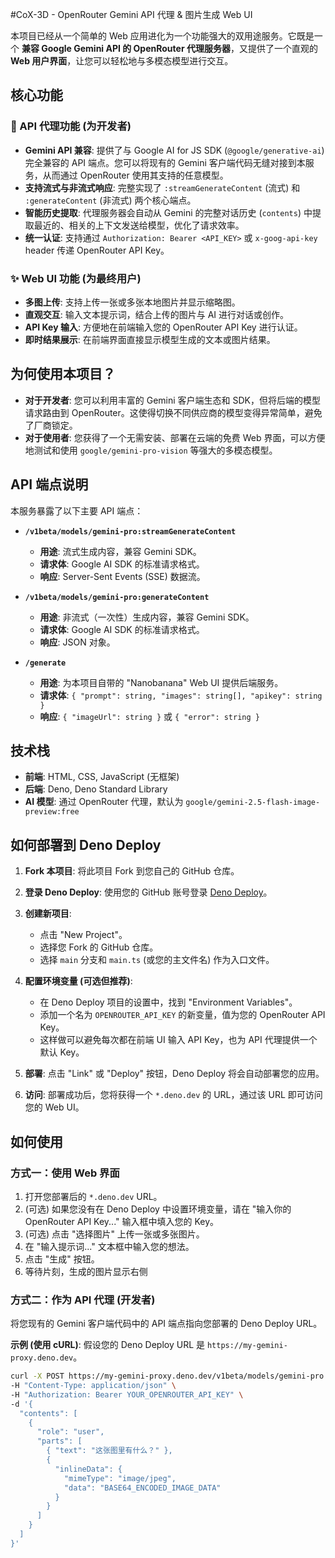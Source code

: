 
#CoX-3D - OpenRouter Gemini API 代理 & 图片生成 Web UI

本项目已经从一个简单的 Web 应用进化为一个功能强大的双用途服务。它既是一个 **兼容 Google Gemini API 的 OpenRouter 代理服务器**，又提供了一个直观的 **Web 用户界面**，让您可以轻松地与多模态模型进行交互。

## 核心功能

### 🚀 API 代理功能 (为开发者)

*   **Gemini API 兼容**: 提供了与 Google AI for JS SDK (`@google/generative-ai`) 完全兼容的 API 端点。您可以将现有的 Gemini 客户端代码无缝对接到本服务，从而通过 OpenRouter 使用其支持的任意模型。
*   **支持流式与非流式响应**: 完整实现了 `:streamGenerateContent` (流式) 和 `:generateContent` (非流式) 两个核心端点。
*   **智能历史提取**: 代理服务器会自动从 Gemini 的完整对话历史 (`contents`) 中提取最近的、相关的上下文发送给模型，优化了请求效率。
*   **统一认证**: 支持通过 `Authorization: Bearer <API_KEY>` 或 `x-goog-api-key` header 传递 OpenRouter API Key。

### ✨ Web UI 功能 (为最终用户)

*   **多图上传**: 支持上传一张或多张本地图片并显示缩略图。
*   **直观交互**: 输入文本提示词，结合上传的图片与 AI 进行对话或创作。
*   **API Key 输入**: 方便地在前端输入您的 OpenRouter API Key 进行认证。
*   **即时结果展示**: 在前端界面直接显示模型生成的文本或图片结果。

## 为何使用本项目？

*   **对于开发者**: 您可以利用丰富的 Gemini 客户端生态和 SDK，但将后端的模型请求路由到 OpenRouter。这使得切换不同供应商的模型变得异常简单，避免了厂商锁定。
*   **对于使用者**: 您获得了一个无需安装、部署在云端的免费 Web 界面，可以方便地测试和使用 `google/gemini-pro-vision` 等强大的多模态模型。

## API 端点说明

本服务暴露了以下主要 API 端点：

*   **`/v1beta/models/gemini-pro:streamGenerateContent`**
    *   **用途**: 流式生成内容，兼容 Gemini SDK。
    *   **请求体**: Google AI SDK 的标准请求格式。
    *   **响应**: Server-Sent Events (SSE) 数据流。

*   **`/v1beta/models/gemini-pro:generateContent`**
    *   **用途**: 非流式（一次性）生成内容，兼容 Gemini SDK。
    *   **请求体**: Google AI SDK 的标准请求格式。
    *   **响应**: JSON 对象。

*   **`/generate`**
    *   **用途**: 为本项目自带的 "Nanobanana" Web UI 提供后端服务。
    *   **请求体**: `{ "prompt": string, "images": string[], "apikey": string }`
    *   **响应**: `{ "imageUrl": string }` 或 `{ "error": string }`

## 技术栈

- **前端**: HTML, CSS, JavaScript (无框架)
- **后端**: Deno, Deno Standard Library
- **AI 模型**: 通过 OpenRouter 代理，默认为 `google/gemini-2.5-flash-image-preview:free`

## 如何部署到 Deno Deploy

1.  **Fork 本项目**: 将此项目 Fork 到您自己的 GitHub 仓库。

2.  **登录 Deno Deploy**: 使用您的 GitHub 账号登录 [Deno Deploy](https://dash.deno.com/account/overview)。

3.  **创建新项目**:
    *   点击 "New Project"。
    *   选择您 Fork 的 GitHub 仓库。
    *   选择 `main` 分支和 `main.ts` (或您的主文件名) 作为入口文件。

4.  **配置环境变量 (可选但推荐)**:
    *   在 Deno Deploy 项目的设置中，找到 "Environment Variables"。
    *   添加一个名为 `OPENROUTER_API_KEY` 的新变量，值为您的 OpenRouter API Key。
    *   这样做可以避免每次都在前端 UI 输入 API Key，也为 API 代理提供一个默认 Key。

5.  **部署**: 点击 "Link" 或 "Deploy" 按钮，Deno Deploy 将会自动部署您的应用。

6.  **访问**: 部署成功后，您将获得一个 `*.deno.dev` 的 URL，通过该 URL 即可访问您的 Web UI。

## 如何使用

### 方式一：使用 Web 界面

1.  打开您部署后的 `*.deno.dev` URL。
2.  (可选) 如果您没有在 Deno Deploy 中设置环境变量，请在 "输入你的 OpenRouter API Key..." 输入框中填入您的 Key。
3.  (可选) 点击 "选择图片" 上传一张或多张图片。
4.  在 "输入提示词..." 文本框中输入您的想法。
5.  点击 "生成" 按钮。
6.  等待片刻，生成的图片显示右侧

### 方式二：作为 API 代理 (开发者)

将您现有的 Gemini 客户端代码中的 API 端点指向您部署的 Deno Deploy URL。

**示例 (使用 cURL)**:
假设您的 Deno Deploy URL 是 `https://my-gemini-proxy.deno.dev`。

```bash
curl -X POST https://my-gemini-proxy.deno.dev/v1beta/models/gemini-pro:generateContent \
-H "Content-Type: application/json" \
-H "Authorization: Bearer YOUR_OPENROUTER_API_KEY" \
-d '{
  "contents": [
    {
      "role": "user",
      "parts": [
        { "text": "这张图里有什么？" },
        {
          "inlineData": {
            "mimeType": "image/jpeg",
            "data": "BASE64_ENCODED_IMAGE_DATA"
          }
        }
      ]
    }
  ]
}'
```
